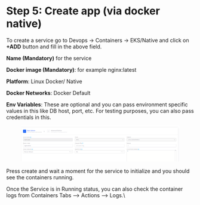 # Step 5: Create app (via docker native)

To create a service go to Devops -> Containers -> EKS/Native and click on **+ADD** button and fill in the above field.

**Name (Mandatory)** for the service

**Docker image (Mandatory)**: for example nginx:latest

**Platform**: Linux Docker/ Native

**Docker Networks**: Docker Default

**Env Variables**: These are optional and you can pass environment specific values in this like DB host, port, etc. For testing purposes, you can also pass credentials in this.

<figure><img src="../../../.gitbook/assets/image (5) (1) (2).png" alt=""><figcaption></figcaption></figure>

Press create and wait a moment for the service to initialize and you should see the containers running.

Once the Service is in Running status, you can also check the container logs from Containers Tabs --> Actions --> Logs.\
